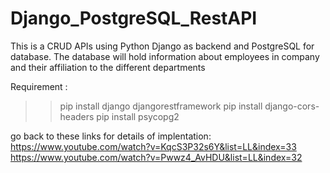 # Django_PostgreSQL_RestAPI

This is a CRUD APIs using Python Django as backend and PostgreSQL for database.
The database will hold information about employees in company and their affiliation to the different departments

Requirement :
>> pip install django djangorestframework
>> pip install django-cors-headers
>> pip install psycopg2

go back to these links for details of implentation:
https://www.youtube.com/watch?v=KqcS3P32s6Y&list=LL&index=33
https://www.youtube.com/watch?v=Pwwz4_AvHDU&list=LL&index=32
